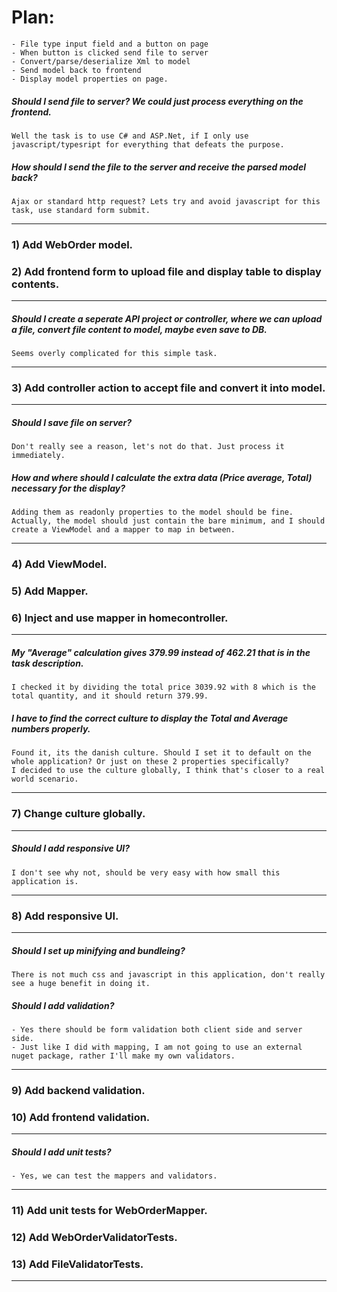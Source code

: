# Plan:
	- File type input field and a button on page
	- When button is clicked send file to server
	- Convert/parse/deserialize Xml to model
	- Send model back to frontend
	- Display model properties on page.
	
##### Should I send file to server? We could just process everything on the frontend.
	Well the task is to use C# and ASP.Net, if I only use javascript/typesript for everything that defeats the purpose.

##### How should I send the file to the server and receive the parsed model back?
	Ajax or standard http request? Lets try and avoid javascript for this task, use standard form submit.
---
### 1) Add WebOrder model.
### 2) Add frontend form to upload file and display table to display contents.
---
##### Should I create a seperate API project or controller, where we can upload a file, convert file content to model, maybe even save to DB.
	Seems overly complicated for this simple task.
---
### 3) Add controller action to accept file and convert it into model.
---
##### Should I save file on server?
	Don't really see a reason, let's not do that. Just process it immediately.

##### How and where should I calculate the extra data (Price average, Total) necessary for the display?
	Adding them as readonly properties to the model should be fine.
	Actually, the model should just contain the bare minimum, and I should create a ViewModel and a mapper to map in between.
---
### 4) Add ViewModel.
### 5) Add Mapper.
### 6) Inject and use mapper in homecontroller.
---
##### My "Average" calculation gives 379.99 instead of 462.21 that is in the task description.
	I checked it by dividing the total price 3039.92 with 8 which is the total quantity, and it should return 379.99.

##### I have to find the correct culture to display the Total and Average numbers properly.
	Found it, its the danish culture. Should I set it to default on the whole application? Or just on these 2 properties specifically?
	I decided to use the culture globally, I think that's closer to a real world scenario.
---
### 7) Change culture globally.
---
##### Should I add responsive UI?
	I don't see why not, should be very easy with how small this application is.
---
### 8) Add responsive UI.
---
##### Should I set up minifying and bundleing?
	There is not much css and javascript in this application, don't really see a huge benefit in doing it.

##### Should I add validation?
	- Yes there should be form validation both client side and server side.
	- Just like I did with mapping, I am not going to use an external nuget package, rather I'll make my own validators.
---
### 9) Add backend validation.
### 10) Add frontend validation.
---
##### Should I add unit tests?
	- Yes, we can test the mappers and validators.
---
### 11) Add unit tests for WebOrderMapper.
### 12) Add WebOrderValidatorTests.
### 13) Add FileValidatorTests.
---

